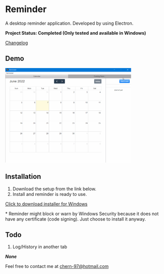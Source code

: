 # Reminder

A desktop reminder application. Developed by using Electron.

**Project Status: Completed (Only tested and available in Windows)**

[Changelog](CHANGELOG.md)

## Demo
<img src="https://github.com/ShyeChern/reminder/raw/master/src/assets/gif/demo.gif" alt="Demo" width="400" height="300"> 

## Installation
1. Download the setup from the link below.
2. Install and reminder is ready to use.

[Click to download installer for Windows](https://github.com/ShyeChern/reminder/releases/download/v1.0.0/reminder-Setup-1.0.0.exe)

\* Reminder might block or warn by Windows Security because it does not have any certificate (code signing). Just choose to install it anyway.

## Todo
1. Log/History in another tab

**_None_**

Feel free to contact me at chern-97@hotmail.com

